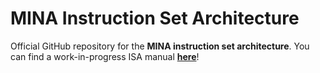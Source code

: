 # **MINA Instruction Set Architecture**

Official GitHub repository for the **MINA instruction set architecture**. You can find a work-in-progress ISA manual **[here](https://mina-isa.readthedocs.io/en/latest/)**!

